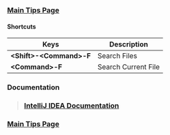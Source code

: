### [Main Tips Page](https://github.com/sethfuller/tips/blob/main/tech_tips/main_tech_tips.md)

#### Shortcuts

| Keys                      | Description         |
|---------------------------|---------------------|
| **\<Shift>-\<Command>-F** | Search Files        |
| **\<Command>-F**          | Search Current File |

### Documentation

> ### [IntelliJ IDEA Documentation](https://www.jetbrains.com/help/idea/discover-intellij-idea.html)

### [Main Tips Page](https://github.com/sethfuller/tips/blob/main/tech_tips/main_tech_tips.md)
